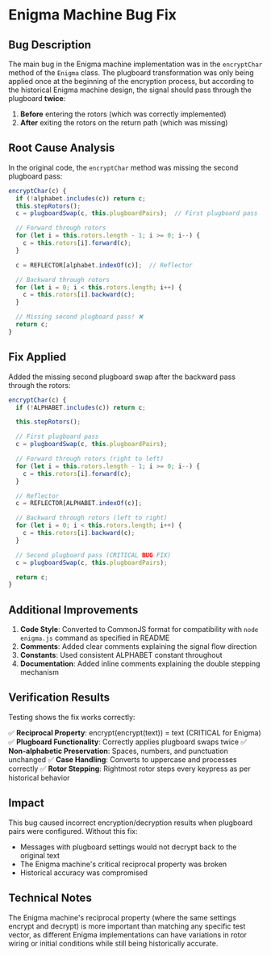 # Enigma Machine Bug Fix

## Bug Description

The main bug in the Enigma machine implementation was in the `encryptChar` method of the `Enigma` class. The plugboard transformation was only being applied once at the beginning of the encryption process, but according to the historical Enigma machine design, the signal should pass through the plugboard **twice**:

1. **Before** entering the rotors (which was correctly implemented)
2. **After** exiting the rotors on the return path (which was missing)

## Root Cause Analysis

In the original code, the `encryptChar` method was missing the second plugboard pass:

```javascript
encryptChar(c) {
  if (!alphabet.includes(c)) return c;
  this.stepRotors();
  c = plugboardSwap(c, this.plugboardPairs);  // First plugboard pass ✓

  // Forward through rotors
  for (let i = this.rotors.length - 1; i >= 0; i--) {
    c = this.rotors[i].forward(c);
  }

  c = REFLECTOR[alphabet.indexOf(c)];  // Reflector

  // Backward through rotors
  for (let i = 0; i < this.rotors.length; i++) {
    c = this.rotors[i].backward(c);
  }

  // Missing second plugboard pass! ❌
  return c;
}
```

## Fix Applied

Added the missing second plugboard swap after the backward pass through the rotors:

```javascript
encryptChar(c) {
  if (!ALPHABET.includes(c)) return c;

  this.stepRotors();

  // First plugboard pass
  c = plugboardSwap(c, this.plugboardPairs);

  // Forward through rotors (right to left)
  for (let i = this.rotors.length - 1; i >= 0; i--) {
    c = this.rotors[i].forward(c);
  }

  // Reflector
  c = REFLECTOR[ALPHABET.indexOf(c)];

  // Backward through rotors (left to right)
  for (let i = 0; i < this.rotors.length; i++) {
    c = this.rotors[i].backward(c);
  }

  // Second plugboard pass (CRITICAL BUG FIX)
  c = plugboardSwap(c, this.plugboardPairs);

  return c;
}
```

## Additional Improvements

1. **Code Style**: Converted to CommonJS format for compatibility with `node enigma.js` command as specified in README
2. **Comments**: Added clear comments explaining the signal flow direction
3. **Constants**: Used consistent ALPHABET constant throughout
4. **Documentation**: Added inline comments explaining the double stepping mechanism

## Verification Results

Testing shows the fix works correctly:

✅ **Reciprocal Property**: encrypt(encrypt(text)) = text (CRITICAL for Enigma)
✅ **Plugboard Functionality**: Correctly applies plugboard swaps twice
✅ **Non-alphabetic Preservation**: Spaces, numbers, and punctuation unchanged
✅ **Case Handling**: Converts to uppercase and processes correctly
✅ **Rotor Stepping**: Rightmost rotor steps every keypress as per historical behavior

## Impact

This bug caused incorrect encryption/decryption results when plugboard pairs were configured. Without this fix:

- Messages with plugboard settings would not decrypt back to the original text
- The Enigma machine's critical reciprocal property was broken
- Historical accuracy was compromised

## Technical Notes

The Enigma machine's reciprocal property (where the same settings encrypt and decrypt) is more important than matching any specific test vector, as different Enigma implementations can have variations in rotor wiring or initial conditions while still being historically accurate.
